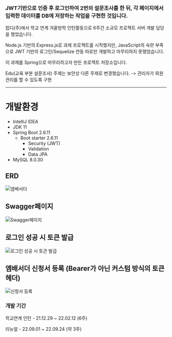 ### JWT기반으로 인증 후 로그인하여 2번의 설문조사를 한 뒤, 각 페이지에서 입력한 데이터를 DB에 저장하는 작업을 구현한 것입니다.

럽디(주)에서 학교 연계 겨울방학 인턴활동으로 6주간 소규모 프로젝트 서버 개발 담당을 했었습니다.

Node.js 기반의 Express.js로 과제 프로젝트를 시작했지만, JavaScript의 숙련 부족으로 JWT 기반의 로그인/Sequelize 연동 따로만 개발하고 마무리하지 못했었습니다.

이 과제를 Spring으로 마무리하고자 만든 프로젝트 저장소입니다.

Edu(교육 부분 설문조사) 주제는 보안상 다른 주제로 변경했습니다. -> 관리자가 회원 관리를 할 수 있도록 구현

----

개발환경
=========
- IntelliJ IDEA
- JDK 11
- Spring Boot 2.6.11
  - Boot starter 2.6.11
    - Security (JWT)
    - Validation
    - Data JPA
- MySQL 8.0.30

## ERD
![앰배서더](https://user-images.githubusercontent.com/77195486/192688389-c54d4133-5315-40f3-9c58-1afcd43c124f.png)


## Swagger페이지
![Swagger페이지](https://user-images.githubusercontent.com/77195486/192661299-f447b1a5-ad6b-4b91-8bd8-20f317579a6d.png)

## 로그인 성공 시 토큰 발급
![로그인 성공 시 토큰 발급](https://user-images.githubusercontent.com/77195486/192661377-d38c8888-aad5-4862-bbdb-38b62435b6a0.PNG)

## 앰배서더 신청서 등록 (Bearer가 아닌 커스텀 방식의 토큰 헤더)
![신청서 등록](https://user-images.githubusercontent.com/77195486/192661435-e42c6f16-88aa-4eea-84a8-8365f97eea21.png)

### 개발 기간
학교연계 인턴 - 21.12.29 ~ 22.02.12 (6주)

리뉴얼 - 22.09.01 ~ 22.09.24 (약 3주)
